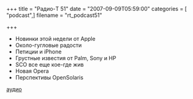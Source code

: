 +++
title = "Радио-T 51"
date = "2007-09-09T05:59:00"
categories = [ "podcast",]
filename = "rt_podcast51"

+++

- Новинки этой недели от Apple
- Около-гугловые радости
- Петиции и iPhonе
- Грустные известия от Palm, Sony и HP
- SCO все еще кое-где жив
- Новая Opera
- Перспективы OpenSolaris

[аудио](https://cdn.radio-t.com/rt_podcast51.mp3)
<audio src="https://cdn.radio-t.com/rt_podcast51.mp3" preload="none"></audio>
